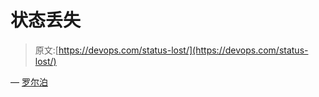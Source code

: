 # 状态丢失

> 原文:[https://devops.com/status-lost/](https://devops.com/status-lost/)

— [罗尔泊](https://devops.com/author/breselman/)